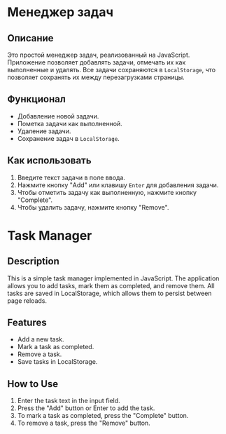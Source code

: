 # Менеджер задач

## Описание
Это простой менеджер задач, реализованный на JavaScript. Приложение позволяет добавлять задачи, отмечать их как выполненные и удалять. Все задачи сохраняются в `LocalStorage`, что позволяет сохранять их между перезагрузками страницы.

## Функционал
- Добавление новой задачи.
- Пометка задачи как выполненной.
- Удаление задачи.
- Сохранение задач в `LocalStorage`.

## Как использовать
1. Введите текст задачи в поле ввода.
2. Нажмите кнопку "Add" или клавишу `Enter` для добавления задачи.
3. Чтобы отметить задачу как выполненную, нажмите кнопку "Complete".
4. Чтобы удалить задачу, нажмите кнопку "Remove".


# Task Manager
## Description
This is a simple task manager implemented in JavaScript. The application allows you to add tasks, mark them as completed, and remove them. All tasks are saved in LocalStorage, which allows them to persist between page reloads.

## Features
- Add a new task.
- Mark a task as completed.
- Remove a task.
- Save tasks in LocalStorage.
## How to Use
1. Enter the task text in the input field.
2. Press the "Add" button or Enter to add the task.
3. To mark a task as completed, press the "Complete" button.
4. To remove a task, press the "Remove" button.

